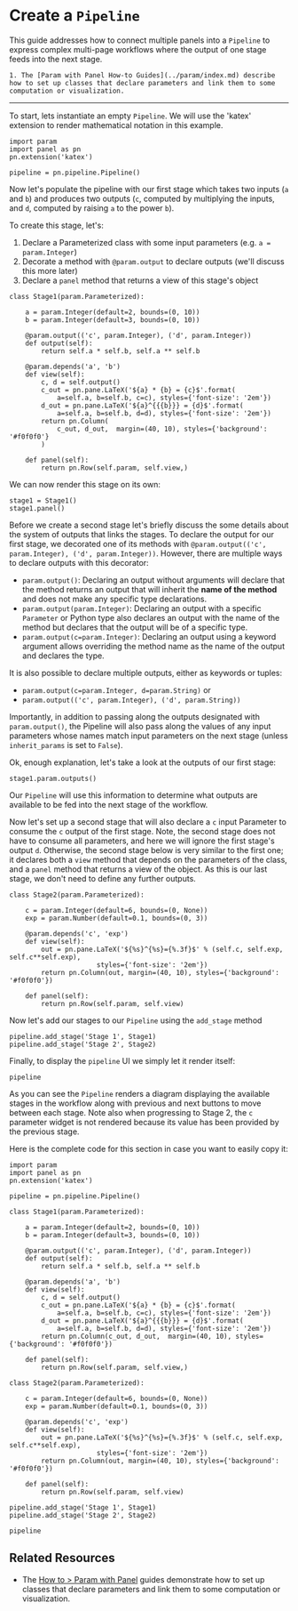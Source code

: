 # Create a `Pipeline`

This guide addresses how to connect multiple panels into a `Pipeline` to express complex multi-page workflows where the output of one stage feeds into the next stage.

```{admonition} Prerequisites
1. The [Param with Panel How-to Guides](../param/index.md) describe how to set up classes that declare parameters and link them to some computation or visualization.
```

---

To start, lets instantiate an empty `Pipeline`. We will use the 'katex' extension to render mathematical notation in this example.

```{pyodide}
import param
import panel as pn
pn.extension('katex')

pipeline = pn.pipeline.Pipeline()
```

Now let's populate the pipeline with our first stage which takes two inputs (`a` and `b`) and produces two outputs (`c`, computed by multiplying the inputs, and `d`, computed by raising `a` to the power `b`).

To create this stage, let's:

1. Declare a Parameterized class with some input parameters (e.g. `a = param.Integer`)
2. Decorate a method with `@param.output` to declare outputs (we'll discuss this more later)
3. Declare a `panel` method that returns a view of this stage's object

```{pyodide}
class Stage1(param.Parameterized):

    a = param.Integer(default=2, bounds=(0, 10))
    b = param.Integer(default=3, bounds=(0, 10))

    @param.output(('c', param.Integer), ('d', param.Integer))
    def output(self):
        return self.a * self.b, self.a ** self.b

    @param.depends('a', 'b')
    def view(self):
        c, d = self.output()
        c_out = pn.pane.LaTeX('${a} * {b} = {c}$'.format(
            a=self.a, b=self.b, c=c), styles={'font-size': '2em'})
        d_out = pn.pane.LaTeX('${a}^{{{b}}} = {d}$'.format(
            a=self.a, b=self.b, d=d), styles={'font-size': '2em'})
        return pn.Column(
		    c_out, d_out,  margin=(40, 10), styles={'background': '#f0f0f0'}
		)

    def panel(self):
        return pn.Row(self.param, self.view,)
```

We can now render this stage on its own:

```{pyodide}
stage1 = Stage1()
stage1.panel()
```

Before we create a second stage let's briefly discuss the some details about the system of outputs that links the stages. To declare the output for our first stage, we decorated one of its methods with `@param.output(('c', param.Integer), ('d', param.Integer))`. However, there are multiple ways to declare outputs with this decorator:

* `param.output()`: Declaring an output without arguments will declare that the method returns an output that will inherit the **name of the method** and does not make any specific type declarations.
* `param.output(param.Integer)`: Declaring an output with a specific `Parameter` or Python type also declares an output with the name of the method but declares that the output will be of a specific type.
* `param.output(c=param.Integer)`: Declaring an output using a keyword argument allows overriding the method name as the name of the output and declares the type.

It is also possible to declare multiple outputs, either as keywords or tuples:

* `param.output(c=param.Integer, d=param.String)` or
* `param.output(('c', param.Integer), ('d', param.String))`

Importantly, in addition to passing along the outputs designated with `param.output()`, the Pipeline will also pass along the values of any input parameters whose names match input parameters on the next stage (unless `inherit_params` is set to `False`).

Ok, enough explanation, let's take a look at the outputs of our first stage:

```{pyodide}
stage1.param.outputs()
```

Our `Pipeline` will use this information to determine what outputs are available to be fed into the next stage of the workflow.

Now let's set up a second stage that will also declare a `c` input Parameter to consume the `c` output of the first stage. Note, the second stage does not have to consume all parameters, and here we will ignore the first stage's output `d`. Otherwise, the second stage below is very similar to the first one; it declares both a ``view`` method that depends on the parameters of the class, and a ``panel`` method that returns a view of the object. As this is our last stage, we don't need to define any further outputs.

```{pyodide}
class Stage2(param.Parameterized):

    c = param.Integer(default=6, bounds=(0, None))
    exp = param.Number(default=0.1, bounds=(0, 3))

    @param.depends('c', 'exp')
    def view(self):
        out = pn.pane.LaTeX('${%s}^{%s}={%.3f}$' % (self.c, self.exp, self.c**self.exp),
                      styles={'font-size': '2em'})
        return pn.Column(out, margin=(40, 10), styles={'background': '#f0f0f0'})

    def panel(self):
        return pn.Row(self.param, self.view)
```

Now let's add our stages to our `Pipeline` using the `add_stage` method

```{pyodide}
pipeline.add_stage('Stage 1', Stage1)
pipeline.add_stage('Stage 2', Stage2)
```

Finally, to display the `pipeline` UI we simply let it render itself:

```{pyodide}
pipeline
```

As you can see the ``Pipeline`` renders a diagram displaying the available stages in the workflow along with previous and next buttons to move between each stage. Note also when progressing to Stage 2, the `c` parameter widget is not rendered because its value has been provided by the previous stage.

Here is the complete code for this section in case you want to easily copy it:

```{pyodide}
import param
import panel as pn
pn.extension('katex')

pipeline = pn.pipeline.Pipeline()

class Stage1(param.Parameterized):

    a = param.Integer(default=2, bounds=(0, 10))
    b = param.Integer(default=3, bounds=(0, 10))

    @param.output(('c', param.Integer), ('d', param.Integer))
    def output(self):
        return self.a * self.b, self.a ** self.b

    @param.depends('a', 'b')
    def view(self):
        c, d = self.output()
        c_out = pn.pane.LaTeX('${a} * {b} = {c}$'.format(
            a=self.a, b=self.b, c=c), styles={'font-size': '2em'})
        d_out = pn.pane.LaTeX('${a}^{{{b}}} = {d}$'.format(
            a=self.a, b=self.b, d=d), styles={'font-size': '2em'})
        return pn.Column(c_out, d_out,  margin=(40, 10), styles={'background': '#f0f0f0'})

    def panel(self):
        return pn.Row(self.param, self.view,)

class Stage2(param.Parameterized):

    c = param.Integer(default=6, bounds=(0, None))
    exp = param.Number(default=0.1, bounds=(0, 3))

    @param.depends('c', 'exp')
    def view(self):
        out = pn.pane.LaTeX('${%s}^{%s}={%.3f}$' % (self.c, self.exp, self.c**self.exp),
                      styles={'font-size': '2em'})
        return pn.Column(out, margin=(40, 10), styles={'background': '#f0f0f0'})

    def panel(self):
        return pn.Row(self.param, self.view)

pipeline.add_stage('Stage 1', Stage1)
pipeline.add_stage('Stage 2', Stage2)

pipeline
```

## Related Resources

- The [How to > Param with Panel](../param/index) guides demonstrate how to set up classes that declare parameters and link them to some computation or visualization.
